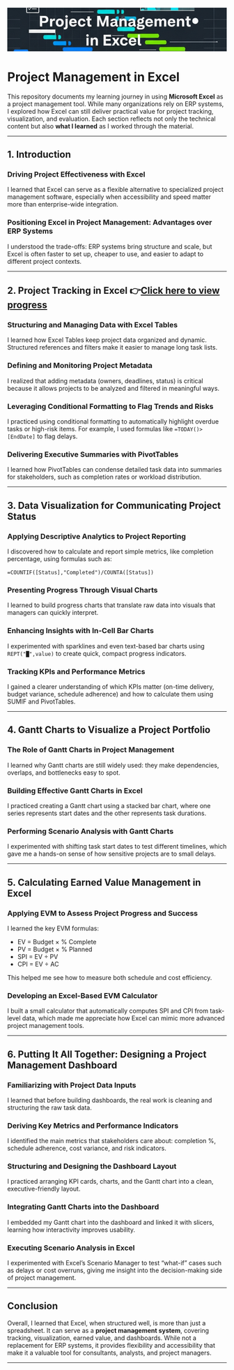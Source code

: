 <p align="center">
  <img src="media/banner.png" alt="Banner">
</p>

# Project Management in Excel

This repository documents my learning journey in using **Microsoft Excel** as a project management tool. While many organizations rely on ERP systems, I explored how Excel can still deliver practical value for project tracking, visualization, and evaluation. Each section reflects not only the technical content but also **what I learned** as I worked through the material.

---

## 1. Introduction

### Driving Project Effectiveness with Excel

I learned that Excel can serve as a flexible alternative to specialized project management software, especially when accessibility and speed matter more than enterprise-wide integration.

### Positioning Excel in Project Management: Advantages over ERP Systems

I understood the trade-offs: ERP systems bring structure and scale, but Excel is often faster to set up, cheaper to use, and easier to adapt to different project contexts.

---

## 2. Project Tracking in Excel 👉[**Click here to view progress**](./02_Project_Tracking_in_Excel.md)  

### Structuring and Managing Data with Excel Tables

I learned how Excel Tables keep project data organized and dynamic. Structured references and filters make it easier to manage long task lists.

### Defining and Monitoring Project Metadata

I realized that adding metadata (owners, deadlines, status) is critical because it allows projects to be analyzed and filtered in meaningful ways.

### Leveraging Conditional Formatting to Flag Trends and Risks

I practiced using conditional formatting to automatically highlight overdue tasks or high-risk items. For example, I used formulas like `=TODAY()>[EndDate]` to flag delays.

### Delivering Executive Summaries with PivotTables

I learned how PivotTables can condense detailed task data into summaries for stakeholders, such as completion rates or workload distribution.

---

## 3. Data Visualization for Communicating Project Status

### Applying Descriptive Analytics to Project Reporting

I discovered how to calculate and report simple metrics, like completion percentage, using formulas such as:

```excel
=COUNTIF([Status],"Completed")/COUNTA([Status])
```

### Presenting Progress Through Visual Charts

I learned to build progress charts that translate raw data into visuals that managers can quickly interpret.

### Enhancing Insights with In-Cell Bar Charts

I experimented with sparklines and even text-based bar charts using `REPT("█",value)` to create quick, compact progress indicators.

### Tracking KPIs and Performance Metrics

I gained a clearer understanding of which KPIs matter (on-time delivery, budget variance, schedule adherence) and how to calculate them using SUMIF and PivotTables.

---

## 4. Gantt Charts to Visualize a Project Portfolio

### The Role of Gantt Charts in Project Management

I learned why Gantt charts are still widely used: they make dependencies, overlaps, and bottlenecks easy to spot.

### Building Effective Gantt Charts in Excel

I practiced creating a Gantt chart using a stacked bar chart, where one series represents start dates and the other represents task durations.

### Performing Scenario Analysis with Gantt Charts

I experimented with shifting task start dates to test different timelines, which gave me a hands-on sense of how sensitive projects are to small delays.

---

## 5. Calculating Earned Value Management in Excel

### Applying EVM to Assess Project Progress and Success

I learned the key EVM formulas:

* EV = Budget × % Complete
* PV = Budget × % Planned
* SPI = EV ÷ PV
* CPI = EV ÷ AC

This helped me see how to measure both schedule and cost efficiency.

### Developing an Excel-Based EVM Calculator

I built a small calculator that automatically computes SPI and CPI from task-level data, which made me appreciate how Excel can mimic more advanced project management tools.

---

## 6. Putting It All Together: Designing a Project Management Dashboard

### Familiarizing with Project Data Inputs

I learned that before building dashboards, the real work is cleaning and structuring the raw task data.

### Deriving Key Metrics and Performance Indicators

I identified the main metrics that stakeholders care about: completion %, schedule adherence, cost variance, and risk indicators.

### Structuring and Designing the Dashboard Layout

I practiced arranging KPI cards, charts, and the Gantt chart into a clean, executive-friendly layout.

### Integrating Gantt Charts into the Dashboard

I embedded my Gantt chart into the dashboard and linked it with slicers, learning how interactivity improves usability.

### Executing Scenario Analysis in Excel

I experimented with Excel’s Scenario Manager to test “what-if” cases such as delays or cost overruns, giving me insight into the decision-making side of project management.

---

## Conclusion

Overall, I learned that Excel, when structured well, is more than just a spreadsheet. It can serve as a **project management system**, covering tracking, visualization, earned value, and dashboards. While not a replacement for ERP systems, it provides flexibility and accessibility that make it a valuable tool for consultants, analysts, and project managers.

---

